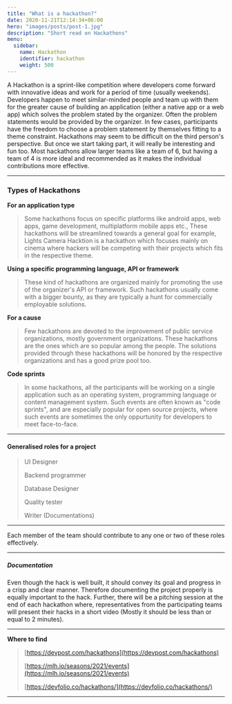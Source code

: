 ```yaml
---
title: "What is a hackathon?"
date: 2020-11-21T12:14:34+06:00
hero: "images/posts/post-1.jpg"
description: "Short read on Hackathons"
menu:
  sidebar:
    name: Hackathon
    identifier: hackathon
    weight: 500
---
```


A Hackathon is a sprint-like competition where developers come forward with innovative ideas and work for a period of time (usually weekends). Developers happen to meet similar-minded people and team up with them for the greater cause of building an application (either a native app or a web app) which solves the problem stated by the organizer. Often the problem statements would be provided by the organizer. In few cases, participants have the freedom to choose a problem statement by themselves fitting to a theme constraint. Hackathons may seem to be difficult on the third person's perspective. But once we start taking part, it will really be interesting and fun too. Most hackathons allow larger teams like a team of 6, but having a team of 4 is more ideal and recommended as it makes the individual contributions more effective.<br>

******

### Types of Hackathons

**For an application type**

> Some hackathons focus on specific platforms like android apps, web apps, game development, multiplatform mobile apps etc., These hackathons will be
> streamlined towards a general goal for example, Lights Camera Hacktion is a hackathon which focuses mainly on cinema where hackers will be competing with
> their projects which fits in the respective theme.

**Using a specific programming language, API or framework**

> These kind of hackathons are organized mainly for promoting the use of the organizer's API or framework. Such hackathons usually come with a bigger bounty, as
> they are typically a hunt for commercially employable solutions.

**For a cause**

> Few hackathons are devoted to the improvement of public service organizations, mostly government organizations. These hackathons are the ones which are so
> popular among the people. The solutions provided through these hackathons will be honored by the respective organizations and has a good prize pool too.

**Code sprints**

> In some hackathons, all the participants will be working on a single application such as an operating system, programming language or content management
> system. Such events are often known as "code sprints", and are especially popular for open source projects, where such events are sometimes the only
> oppurtunity for developers to meet face-to-face.

******
#### Generalised roles for a project
>  UI Designer
> 
>  Backend programmer
>
>  Database Designer
>
>  Quality tester
>
>  Writer (Documentations)
******
Each member of the team should contribute to any one or two of these roles effectively.
******
##### Documentation  

Even though the hack is well built, it should convey its goal and progress in a crisp and clear manner. Therefore documenting the project properly is equally
important to the hack. Further, there will be a pitching session at the end of each hackathon where, representatives from the participating teams will present
their hacks in a short video (Mostly it should be less than or equal to 2 minutes).
******

**Where to find**  
> [https://devpost.com/hackathons](https://devpost.com/hackathons)  
>
> [https://mlh.io/seasons/2021/events](https://mlh.io/seasons/2021/events)  
>
> [https://devfolio.co/hackathons/](https://devfolio.co/hackathons/)

******
